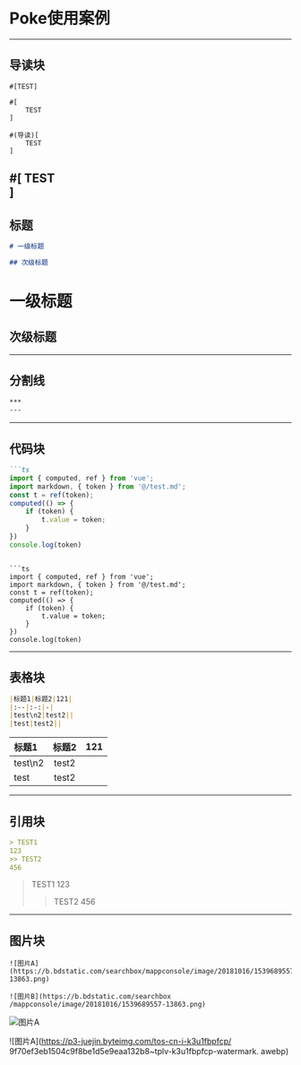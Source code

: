 # Poke使用案例
---

## 导读块

```poke
#[TEST]

#[
    TEST
]

#(导读)[
    TEST  
]
```

#[
    TEST  
]
---

## 标题

```md
# 一级标题

## 次级标题
```

# 一级标题
## 次级标题
---

## 分割线

```md
***
---
```

---

## 代码块

```md
```ts
import { computed, ref } from 'vue';
import markdown, { token } from '@/test.md';
const t = ref(token);
computed(() => {
    if (token) {
        t.value = token;
    }
})
console.log(token)
```
```

```ts
import { computed, ref } from 'vue';
import markdown, { token } from '@/test.md';
const t = ref(token);
computed(() => {
    if (token) {
        t.value = token;
    }
})
console.log(token)
```
---
## 表格块

```md
|标题1|标题2|121|
|:--|:-:|-|
|test\n2|test2||
|test|test2||
```

|标题1|标题2|121|
|:--|:-:|-|
|test\n2|test2||
|test|test2||
---

## 引用块

```md
> TEST1
123
>> TEST2
456
```

> TEST1
123
>> TEST2
456

---

## 图片块

```poke
![图片A](https://b.bdstatic.com/searchbox/mappconsole/image/20181016/1539689557-13863.png)

![图片B](https://b.bdstatic.com/searchbox
/mappconsole/image/20181016/1539689557-13863.png)
```

![图片A](https://p3-juejin.byteimg.com/tos-cn-i-k3u1fbpfcp/9f70ef3eb1504c9f8be1d5e9eaa132b8~tplv-k3u1fbpfcp-watermark.awebp)

![图片A](https://p3-juejin.byteimg.com/tos-cn-i-k3u1fbpfcp/
9f70ef3eb1504c9f8be1d5e9eaa132b8~tplv-k3u1fbpfcp-watermark.
awebp)